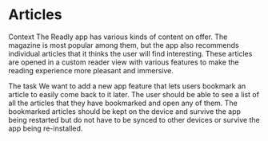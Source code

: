 # Articles

Context The Readly app has various kinds of content on offer. The magazine is most popular among them, but the app also recommends individual articles that it thinks the user will find interesting. These articles are opened in a custom reader view with various features to make the reading experience more pleasant and immersive.

The task We want to add a new app feature that lets users bookmark an article to easily come back to it later. The user should be able to see a list of all the articles that they have bookmarked and open any of them. The bookmarked articles should be kept on the device and survive the app being restarted but do not have to be synced to other devices or survive the app being re-installed.

